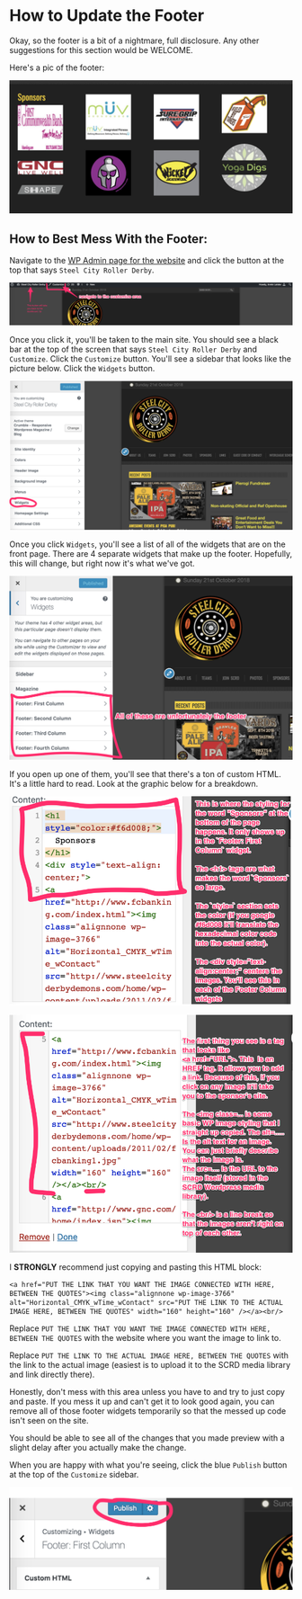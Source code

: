 # How to Update the Footer

Okay, so the footer is a bit of a nightmare, full disclosure. Any other suggestions for this section would be WELCOME.

Here's a pic of the footer:

![Screenshot identifying the footer](https://github.com/steelcityrollerderby/website_maintenance/blob/master/screenshots/update_footer_screenshots/footer_identification.png "Footer identification")

## How to Best Mess With the Footer:

Navigate to the [WP Admin page for the website](http://www.steelcityrollerderby.org/home/wp-admin/) and click the button at the top that says `Steel City Roller Derby`.

![Screenshot identifying how to get to the main site](https://github.com/steelcityrollerderby/website_maintenance/blob/master/screenshots/update_footer_screenshots/main_site_navigation_information.png "Main site navigation identification")

Once you click it, you'll be taken to the main site. You should see a black bar at the top of the screen that says `Steel City Roller Derby` and `Customize`. Click the `Customize` button. You'll see a sidebar that looks like the picture below. Click the `Widgets` button.

![Screenshot identifying the widget button](https://github.com/steelcityrollerderby/website_maintenance/blob/master/screenshots/update_footer_screenshots/widget_button_identification.png "Widget button identification")

Once you click `Widgets`, you'll see a list of all of the widgets that are on the front page. There are 4 separate widgets that make up the footer. Hopefully, this will change, but right now it's what we've got.

![Screenshot identifying the footer widgets](https://github.com/steelcityrollerderby/website_maintenance/blob/master/screenshots/update_footer_screenshots/footer_widgets_identification.png "Footer widgets identification")

If you open up one of them, you'll see that there's a ton of custom HTML. It's a little hard to read. Look at the graphic below for a breakdown.

![Screenshot explaining the footer header](https://github.com/steelcityrollerderby/website_maintenance/blob/master/screenshots/update_footer_screenshots/sponsors_header_identification.png "Footer header explanation")

![Screenshot explaining the image HTML](https://github.com/steelcityrollerderby/website_maintenance/blob/master/screenshots/update_footer_screenshots/image_html_explanation.png "Image HTML explanation")

I **STRONGLY** recommend just copying and pasting this HTML block:
```
<a href="PUT THE LINK THAT YOU WANT THE IMAGE CONNECTED WITH HERE, BETWEEN THE QUOTES"><img class="alignnone wp-image-3766" alt="Horizontal_CMYK_wTime_wContact" src="PUT THE LINK TO THE ACTUAL IMAGE HERE, BETWEEN THE QUOTES" width="160" height="160" /></a><br/>
```

Replace `PUT THE LINK THAT YOU WANT THE IMAGE CONNECTED WITH HERE, BETWEEN THE QUOTES` with the website where you want the image to link to.

Replace `PUT THE LINK TO THE ACTUAL IMAGE HERE, BETWEEN THE QUOTES` with the link to the actual image (easiest is to upload it to the SCRD media library and link directly there). 

Honestly, don't mess with this area unless you have to and try to just copy and paste. If you mess it up and can't get it to look good again, you can remove all of those footer widgets temporarily so that the messed up code isn't seen on the site.

You should be able to see all of the changes that you made preview with a slight delay after you actually make the change.

When you are happy with what you're seeing, click the blue `Publish` button at the top of the `Customize` sidebar.

![Screenshot identifying the publish button](https://github.com/steelcityrollerderby/website_maintenance/blob/master/screenshots/update_footer_screenshots/publish_button_identification.png "Publish button identification")
